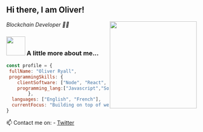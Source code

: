 <h2> Hi there, I am Oliver!</h2>
<img align='right' src="https://media4.giphy.com/media/BITy8aaTa0gFOJuMmO/giphy.gif?cid=ecf05e47y6r0a5cvsmfghaf7zv0sueuez140r82qeoi0nrcf&rid=giphy.gif&ct=g" width="230" eight="230">
<p><em> Blockchain Developer 👨‍💻</em></p>


### <img src="https://media.giphy.com/media/cmCEsJZHYBPels360q/giphy.gif" width="50"> A little more about me...  

```javascript
const profile = {
 fullName: "Oliver Ryall",
 programmingSkills: {
    clientSoftware: ["Node", "React", "HTML","CSS"],
    programming_lang:["Javascript","Solidity","Python","Vyper"]
        },
  languages: ["English", "French"],
  currentFocus: "Building on top of web3"
}
```

📫 Contact me on: 
    - [Twitter](https://twitter.com/Web3Ollie)
